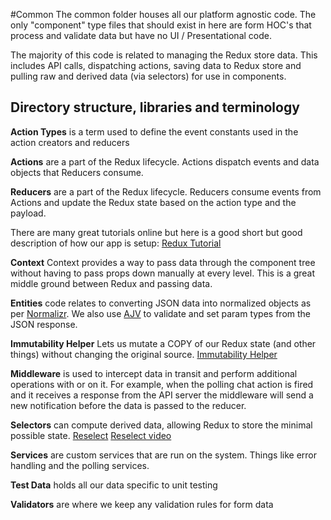 #Common
The common folder houses all our platform agnostic code. The only "component" type files that should
exist in here are form HOC's that process and validate data but have no UI / Presentational code.

The majority of this code is related to managing the Redux store data. 
This includes API calls, dispatching actions, saving data to Redux store and pulling 
raw and derived data (via selectors) for use in components.

## Directory structure, libraries and terminology
**Action Types** is a term used to define the event constants used in the action creators and reducers

**Actions** are a part of the Redux lifecycle. Actions dispatch events and data objects that Reducers consume.

**Reducers** are a part of the Redux lifecycle. Reducers consume events from Actions and update the Redux state 
based on the action type and the payload. 

There are many great tutorials online but here is a good short but good description 
of how our app is setup: [Redux Tutorial](https://www.youtube.com/watch?v=1w-oQ-i1XB8)

**Context** Context provides a way to pass data through the component tree without having to pass props down 
manually at every level. This is a great middle ground between Redux and passing data.

**Entities** code relates to converting JSON data into normalized objects as per [Normalizr](https://github.com/paularmstrong/normalizr).
We also use [AJV](https://github.com/epoberezkin/ajv) to validate and set param types from the JSON response.

**Immutability Helper** Lets us mutate a COPY of our Redux state (and other things) without changing the original source.
[Immutability Helper](https://github.com/kolodny/immutability-helper)

**Middleware** is used to intercept data in transit and perform additional operations with or on it. 
For example, when the polling chat action is fired and it receives a response from the API server the
middleware will send a new notification before the data is passed to the reducer.

**Selectors** can compute derived data, allowing Redux to store the minimal possible state.
[Reselect](https://github.com/reactjs/reselect)
[Reselect video](https://www.youtube.com/watch?v=6Xwo5mVxDqI)

**Services** are custom services that are run on the system. Things like error handling and the polling services.

**Test Data** holds all our data specific to unit testing

**Validators** are where we keep any validation rules for form data
